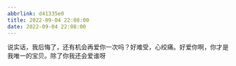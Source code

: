 ```yaml
---
abbrlink: d41335e0
title: 2022-09-04 22:08:00
date: 2022-09-04 22:08:00
---
```


说实话，我后悔了，还有机会再爱你一次吗？好难受，心绞痛。好爱你啊，你才是我唯一的宝贝。除了你我还会爱谁呀